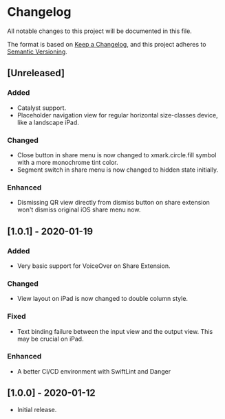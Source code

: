 # Changelog
All notable changes to this project will be documented in this file.

The format is based on [Keep a Changelog](https://keepachangelog.com/en/1.0.0/),
and this project adheres to [Semantic Versioning](https://semver.org/spec/v2.0.0.html).

## [Unreleased]

### Added

- Catalyst support.
- Placeholder navigation view for regular horizontal size-classes device, like a landscape iPad.

### Changed

- Close button in share menu is now changed to xmark.circle.fill symbol with a more monochrome tint color.
- Segment switch in share menu is now changed to hidden state initially.

### Enhanced

- Dismissing QR view directly from dismiss button on share extension won't dismiss original iOS share menu now.

## [1.0.1] - 2020-01-19

### Added

- Very basic support for VoiceOver on Share Extension.

### Changed

- View layout on iPad is now changed to double column style.

### Fixed

- Text binding failure between the input view and the output view. This may be crucial on iPad.

### Enhanced

- A better CI/CD environment with SwiftLint and Danger

## [1.0.0] - 2020-01-12

- Initial release.
